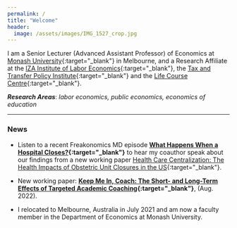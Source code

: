 ```yaml
---
permalink: /
title: "Welcome"
header:
  image: /assets/images/IMG_1527_crop.jpg
---
```


I am a Senior Lecturer (Advanced Assistant Professor) of Economics at [Monash University](https://research.monash.edu/en/persons/stefanie-fischer){:target="_blank"} in Melbourne, and a Research Affiliate at the [IZA Institute of Labor Economics](https://www.iza.org/){:target="_blank"}, the [Tax and Transfer Policy Institute](https://taxpolicy.crawford.anu.edu.au/){:target="_blank"} and the [Life Course Centre](https://lifecoursecentre.org.au/){:target="_blank"}.

***Research Areas***: *labor economics, public economics, economics of education*

---

### News

- Listen to a recent Freakonomics MD episode **[What Happens When a Hospital Closes?](https://freakonomics.com/podcast/what-happens-when-a-hospital-closes/){:target="_blank"}** to hear my coauthor speak about our findings from a new working paper [Health Care Centralization: The Health Impacts of Obstetric Unit Closures in the US](/assets/docs/frw_reduced_form_manuscript.pdf){:target="_blank"}. 

- New working paper: **[Keep Me In, Coach: The Short- and Long-Term Effects of Targeted Academic Coaching](/assets/docs/coaching_v3.pdf){:target="_blank"}**, (Aug. 2022).

- I relocated to Melbourne, Australia in July 2021 and am now a faculty member in the Department of Economics at Monash University. 
